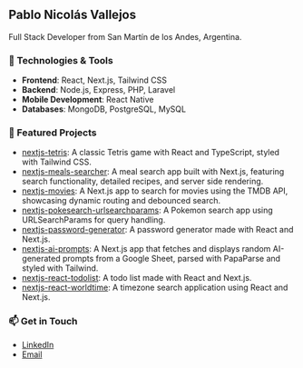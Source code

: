 ## Pablo Nicolás Vallejos

Full Stack Developer from San Martín de los Andes, Argentina.

### 🔧 Technologies & Tools
- **Frontend**: React, Next.js, Tailwind CSS
- **Backend**: Node.js, Express, PHP, Laravel
- **Mobile Development**: React Native
- **Databases**: MongoDB, PostgreSQL, MySQL

### 🌟 Featured Projects
- [nextjs-tetris](https://github.com/pnvdev/nextjs-tetris): A classic Tetris game with React and TypeScript, styled with Tailwind CSS.
- [nextjs-meals-searcher](https://github.com/pnvdev/nextjs-meals-searcher): A meal search app built with Next.js, featuring search functionality, detailed recipes, and server side rendering.
- [nextjs-movies](https://github.com/pnvdev/nextjs-movies): A Next.js app to search for movies using the TMDB API, showcasing dynamic routing and debounced search.
- [nextjs-pokesearch-urlsearchparams](https://github.com/pnvdev/nextjs-pokesearch-urlsearchparams): A Pokemon search app using URLSearchParams for query handling.
- [nextjs-password-generator](https://github.com/pnvdev/nextjs-password-generator): A password generator made with React and Next.js.
- [nextjs-ai-prompts](https://github.com/pnvdev/nextjs-ai-prompts): A Next.js app that fetches and displays random AI-generated prompts from a Google Sheet, parsed with PapaParse and styled with Tailwind.
- [nextjs-react-todolist](https://github.com/pnvdev/nextjs-react-todolist): A todo list made with React and Next.js.
- [nextjs-react-worldtime](https://github.com/pnvdev/nextjs-react-worldtime): A timezone search application using React and Next.js.

### 📫 Get in Touch
- [LinkedIn](https://www.linkedin.com/in/pablonicolasvallejos)
- [Email](mailto:paulvallejos@gmail.com)
